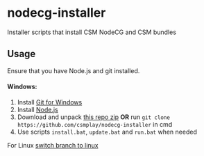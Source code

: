 # nodecg-installer

Installer scripts that install CSM NodeCG and CSM bundles

## Usage

Ensure that you have Node.js and git installed.

#### Windows:

1. Install [Git for Windows](https://git-scm.com/download/win)
2. Install [Node.js](https://nodejs.org/en/download/prebuilt-installer)
3. Download and unpack
   [this repo zip](https://github.com/csmplay/nodecg-scripts/archive/refs/heads/windows.zip)
   **OR** run `git clone https://github.com/csmplay/nodecg-installer` in cmd
4. Use scripts `install.bat`, `update.bat` and `run.bat` when needed

For Linux
[switch branch to linux](https://github.com/csmplay/nodecg-installer/tree/linux)
